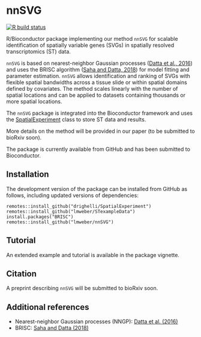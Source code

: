 # nnSVG

[![R build status](https://github.com/lmweber/nnSVG/workflows/R-CMD-check-bioc/badge.svg)](https://github.com/lmweber/nnSVG/actions)

R/Bioconductor package implementing our method `nnSVG` for scalable identification of spatially variable genes (SVGs) in spatially resolved transcriptomics (ST) data.

`nnSVG` is based on nearest-neighbor Gaussian processes ([Datta et al., 2016](https://www.tandfonline.com/doi/full/10.1080/01621459.2015.1044091)) and uses the BRISC algorithm ([Saha and Datta, 2018](https://onlinelibrary.wiley.com/doi/full/10.1002/sta4.184)) for model fitting and parameter estimation. `nnSVG` allows identification and ranking of SVGs with flexible spatial bandwidths across a tissue slide or within spatial domains defined by covariates. The method scales linearly with the number of spatial locations and can be applied to datasets containing thousands or more spatial locations.

The `nnSVG` package is integrated into the Bioconductor framework and uses the [SpatialExperiment](https://bioconductor.org/packages/SpatialExperiment) class to store ST data and results.

More details on the method will be provided in our paper (to be submitted to bioRxiv soon).

The package is currently available from GitHub and has been submitted to Bioconductor.


## Installation

The development version of the package can be installed from GitHub as follows, including updated versions of dependencies:

```
remotes::install_github("drighelli/SpatialExperiment")
remotes::install_github("lmweber/STexampleData")
install.packages("BRISC")
remotes::install_github("lmweber/nnSVG")
```


## Tutorial

An extended example and tutorial is available in the package vignette.


## Citation

A preprint describing `nnSVG` will be submitted to bioRxiv soon.


## Additional references

- Nearest-neighbor Gaussian processes (NNGP): [Datta et al. (2016)](https://www.tandfonline.com/doi/full/10.1080/01621459.2015.1044091)
- BRISC: [Saha and Datta (2018)](https://onlinelibrary.wiley.com/doi/full/10.1002/sta4.184)


